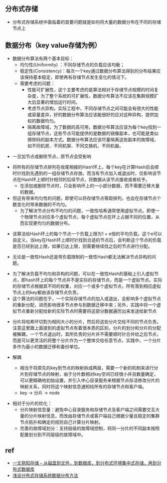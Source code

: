 ## 分布式存储
+ 分布式存储系统中面临着的首要问题就是如何将大量的数据分布在不同的存储节点上

## 数据分布（key value存储为例）
+ 数据分布算法有两个基本目标：
    + 均匀性(Uniformity) ：不同存储节点的负载应该均衡；
    + 稳定性(Consistency)：每次一个key通过数据分布算法得到的分布结果应该保持基本稳定，即使再有存储节点发生变化的情况下。
    + 需要考虑的问题：
        + 性能可扩展性，这个主要考虑的是算法相对于存储节点规模的时间复杂度，为了整个系统的可扩展性，数据分布算法不应该在集群规模扩大后显著的增加运行时间。
        + 考虑节点异构，实际工程中，不同存储节点之间可能会有很大的性能或容量差异，好的数据分布算法应该能很好的应对这种异构，提供加权的数据均匀。
        + 隔离故障域，为了数据的高可用，数据分布算法应该为每个key找到一组存储节点，这些节点可能提供的是数据的镜像副本，也可能是类似擦除码的副本方式。数据分布算法应该尽量隔离这些副本的故障域，如不同机房、不同机架、不同交换机、不同机器。

<!-- 对key hash后对节点取模 -->
+ 一旦加节点或删除节点，原节点会受影响

<!-- 一致性hash -->
+ 将所有的存储节点排列在收尾相接的Hash环上，每个key在计算Hash后会顺时针找到先遇到的一组存储节点存放。而当有节点加入或退出时，仅影响该节点在Hash环上顺时针相邻的后续节点，将数据从该节点接收或者给予。
    + 在添加或删除节点时，只会影响环上的一小部分数据，而不需要迁移大量的数据。
+ 但这有带来均匀性的问题，即使可以将存储节点等距排列，也会在存储节点个数变化时带来数据的不均匀。
    + 为了解决节点分布不均匀的问题，一致性哈希通常使用虚拟节点。即使一个物理节点对应多个虚拟节点，每个虚拟节点在环上占据不同的位置，从而实现更均匀的数据分布。

<!-- 带负载上限的一致性Hash -->
+ 该算法给Hash环上的每个节点一个负载上限为1 + e倍的平均负载，这个e可以自定义，当key在Hash环上顺时针找到合适的节点后，会判断这个节点的负载是否已经到达上限，如果已达上限，则需要继续找之后的节点进行分配。

+ 无论是一致性Hash还是带负载限制的一致性Hash都无法解决节点异构的问题。

<!-- 带虚拟节点的一致性Hash -->
+ 为了解决负载不均匀和异构的问题，可以在一致性Hash的基础上引入虚拟节点，即hash环上的每个节点并不是实际的存储节点，而是一个虚拟节点。实际的存储节点根据其不同的权重，对应一个或多个虚拟节点，所有落到相应虚拟节点上的key都由该存储节点负责。
+ 这个算法的问题在于，一个实际存储节点的加入或退出，会影响多个虚拟节点的重新分配，进而影响很多节点参与到数据迁移中来；另外，实践中将一个虚拟节点重新分配给新的实际节点时需要将这部分数据遍历出来发送给新节点

<!-- 分片 -->
+ 分片将哈希环切割为相同大小的分片，然后将这些分片交给不同的节点负责。注意这里跟上面提到的虚拟节点有着很本质的区别，分片的划分和分片的分配被解耦，一个节点退出时，其所负责的分片并不需要顺时针合并给之后节点，而是可以更灵活的将整个分片作为一个整体交给任意节点，实践中，一个分片多作为最小的数据迁移和备份单位。

+ 解耦
     + 相当于将原先的key到节点的映射拆成两层，需要一个新的机制来进行分片到存储节点的映射，由于分片数相对key空间已经很小并且数量确定，可以更精确地初始设置，并引入中心目录服务来根据节点存活修改分片的映射关系，同时将这个映射信息通知给所有的存储节点和客户端。
     + key -> 分片 -> node

<!-- CRUSH算法 -->

+ 相对于分片的优化：
    + 分片映射信息量：避免中心目录服务和存储节点及客户端之间需要交互大量的分片映射信息，而改由存储节点或客户端自己根据少量且稳定的集群节点拓扑和确定的规则自己计算分片映射。
    + 完善的故障域划分：支持层级的故障域控制，将同一分片的不同副本按照配置划分到不同层级的故障域中。

    
## ref
+ [一文熟知存储 – 从磁盘到文件，到数据库，到分布式环境集中式存储，再到分布式数据库](http://www.zouzhiquan.com/%e4%b8%80%e6%96%87%e7%86%9f%e7%9f%a5%e5%ad%98%e5%82%a8-%e4%bb%8e%e7%a3%81%e7%9b%98%e5%88%b0%e6%96%87%e4%bb%b6%ef%bc%8c%e5%88%b0%e6%95%b0%e6%8d%ae%e5%ba%93%ef%bc%8c%e5%88%b0%e5%88%86%e5%b8%83/)
+ [浅谈分布式存储系统数据分布方法](http://catkang.github.io/2017/12/17/data-placement.html)